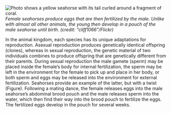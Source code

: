 ![ Photo shows a yellow seahorse with its tail curled around a fragment of coral.][1] _Female seahorses produce eggs that are then fertilized by the male. Unlike with almost all other animals, the young then develop in a pouch of the male seahorse until birth. (credit: "cliff1066"/Flickr)_

In the animal kingdom, each species has its unique adaptations for reproduction. Asexual reproduction produces genetically identical offspring (clones), whereas in sexual reproduction, the genetic material of two individuals combines to produce offspring that are genetically different from their parents. During sexual reproduction the male gamete (sperm) may be placed inside the female’s body for internal fertilization, the sperm may be left in the environment for the female to pick up and place in her body, or both sperm and eggs may be released into the environment for external fertilization. Seahorses provide an example of the latter, but with a twist (Figure). Following a mating dance, the female releases eggs into the male seahorse’s abdominal brood pouch and the male releases sperm into the water, which then find their way into the brood pouch to fertilize the eggs. The fertilized eggs develop in the pouch for several weeks.

   [1]: https://cnx.org/resources/1ce53d757b3d3a9cee1e79d3401a91c862b1f902/Figure_18_00_01.jpg

